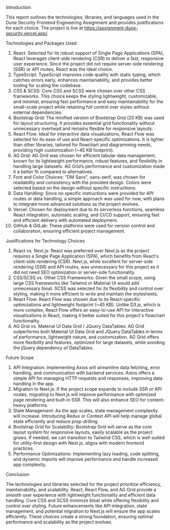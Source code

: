 Introduction

This report outlines the technologies, libraries, and languages used in the Dune Security Frontend Engineering Assignment and provides justifications for each choice.
The project is live at https://assignment-dune-security.vercel.app/.


Technologies and Packages Used

1.	React: Selected for its robust support of Single Page Applications (SPA), React leverages client-side rendering (CSR) to deliver a fast, responsive user experience. Since the project did not require server-side rendering (SSR) or API routes, React was the ideal choice.
2.	TypeScript: TypeScript improves code quality with static typing, which catches errors early, enhances maintainability, and provides better tooling for scaling the codebase.
3.	CSS & SCSS: Core CSS and SCSS were chosen over other CSS frameworks. This choice keeps the styling lightweight, customizable, and minimal, ensuring fast performance and easy maintainability for the small-scale project while retaining full control over styles without external dependencies.
4.	Bootstrap Grid: The minified version of Bootstrap Grid (20 KB) was used for layout structuring. It provides essential grid functionality without unnecessary overhead and remains flexible for responsive layouts.
5.	React Flow: Ideal for interactive data visualizations, React Flow was selected for its ease of use and React-specific optimizations. It is lighter than other libraries, tailored for flowchart and diagramming needs, providing high customization (~45 KB footprint).
6.	AG Grid: AG Grid was chosen for efficient tabular data management, known for its lightweight performance, robust features, and flexibility in handling large datasets. AG Grid’s performance and customization made it a better fit compared to alternatives.
7.	Font and Color Choices: "DM Sans", sans-serif, was chosen for readability and consistency with the provided design. Colors were selected based on the design without specific instructions.
8.	Data Handling: Since no specific instructions were provided for API routes or data handling, a simple approach was used for now, with plans to integrate more advanced solutions as the project evolves.
9.	Vercel: Chosen for deployment due to its serverless functions, seamless React integration, automatic scaling, and CI/CD support, ensuring fast and efficient delivery with automated deployment.
10.	GitHub & GitLab: These platforms were used for version control and collaboration, ensuring efficient project management.


Justifications for Technology Choices

1.	React vs. Next.js: React was preferred over Next.js as the project requires a Single Page Application (SPA), which benefits from React's client-side rendering (CSR). Next.js, while excellent for server-side rendering (SSR) and API routes, was unnecessary for this project as it did not need SEO optimization or server-side functionality.
2.	CSS/SCSS vs. Other CSS Frameworks: Given the small scope, using large CSS frameworks like Tailwind or Material UI would add unnecessary bloat. SCSS was selected for its flexibility and control over styling, making it more efficient to write and maintain the stylesheets.
3.	React Flow: React Flow was chosen due to its React-specific optimizations and lightweight footprint (~45 KB). Unlike D3.js, which is more complex, React Flow offers an easy-to-use API for interactive visualizations in React, making it better suited for this project's flowchart functionality.
4.	AG Grid vs. Material UI Data Grid / JQuery DataTables: AG Grid outperforms both Material UI Data Grid and JQuery DataTables in terms of performance, lightweight nature, and customization. AG Grid offers more flexibility and features, optimized for large datasets, while avoiding the jQuery dependency of DataTables.


Future Scope

1.	API Integration: Implementing Axios will streamline data fetching, error handling, and communication with backend services. Axios offers a simple API for managing HTTP requests and responses, improving data handling in the app.
2.	Migration to Next.js: If the project scope expands to include SSR or API routes, migrating to Next.js will improve performance with optimized page rendering and built-in SSR. This will also enhance SEO for content-heavy platforms.
3.	State Management: As the app scales, state management complexity will increase. Introducing Redux or Context API will help manage global state efficiently and reduce prop-drilling.
4.	Bootstrap Grid for Scalability: Bootstrap Grid will serve as the core layout system for responsive layouts, easily scalable as the project grows. If needed, we can transition to Tailwind CSS, which is well-suited for utility-first design with Next.js, aligns with modern frontend practices.
5.	Performance Optimizations: Implementing lazy loading, code splitting, and dynamic imports will improve performance and handle increased app complexity.


Conclusion

The technologies and libraries selected for the project prioritize efficiency, maintainability, and scalability. React, React Flow, and AG Grid provide a smooth user experience with lightweight functionality and efficient data handling. Core CSS and SCSS minimize bloat while offering flexibility and control over styling. Future enhancements like API integration, state management, and potential migration to Next.js will ensure the app scales efficiently. These choices create a strong foundation, ensuring optimal performance and scalability as the project evolves.